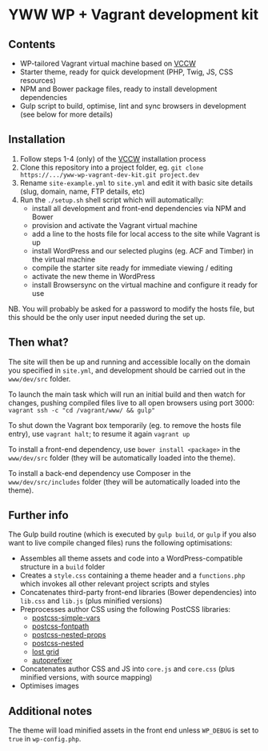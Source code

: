 # YWW WP + Vagrant development kit #

## Contents ##

* WP-tailored Vagrant virtual machine based on [VCCW](http://vccw.cc/)
* Starter theme, ready for quick development (PHP, Twig, JS, CSS resources)
* NPM and Bower package files, ready to install development dependencies
* Gulp script to build, optimise, lint and sync browsers in development (see below for more details)

## Installation ##

1. Follow steps 1-4 (only) of the [VCCW](http://vccw.cc/) installation process
2. Clone this repository into a project folder, eg. `git clone https://.../yww-wp-vagrant-dev-kit.git project.dev`
3. Rename `site-example.yml` to `site.yml` and edit it with basic site details (slug, domain, name, FTP details, etc)
4. Run the `./setup.sh` shell script which will automatically:
	* install all development and front-end dependencies via NPM and Bower
    * provision and activate the Vagrant virtual machine
    * add a line to the hosts file for local access to the site while Vagrant is up
    * install WordPress and our selected plugins (eg. ACF and Timber) in the virtual machine
    * compile the starter site ready for immediate viewing / editing
    * activate the new theme in WordPress
    * install Browsersync on the virtual machine and configure it ready for use

NB. You will probably be asked for a password to modify the hosts file, but this should be the only user input needed during the set up.

## Then what? ##

The site will then be up and running and accessible locally on the domain you specified in `site.yml`, and development should be carried out in the `www/dev/src` folder.

To launch the main task which will run an initial build and then watch for changes, pushing compiled files live to all open browsers using port 3000:
`vagrant ssh -c "cd /vagrant/www/ && gulp"`

To shut down the Vagrant box temporarily (eg. to remove the hosts file entry), use `vagrant halt`; to resume it again `vagrant up`

To install a front-end dependency, use `bower install <package>` in the `www/dev/src` folder  (they will be automatically loaded into the theme).

To install a back-end dependency use Composer in the `www/dev/src/includes` folder (they will be automatically loaded into the theme).

## Further info ##

The Gulp build routine (which is executed by `gulp build`, or `gulp` if you also want to live compile changed files) runs the following optimisations:

* Assembles all theme assets and code into a WordPress-compatible structure in a `build` folder
* Creates a `style.css` containing a theme header and a `functions.php` which invokes all other relevant project scripts and styles
* Concatenates third-party front-end libraries (Bower dependencies) into `lib.css` and `lib.js` (plus minified versions)
* Preprocesses author CSS using the following PostCSS libraries:
    * [postcss-simple-vars](https://github.com/postcss/postcss-simple-vars)
    * [postcss-fontpath](https://github.com/seaneking/postcss-fontpath)
    * [postcss-nested-props](https://github.com/jedmao/postcss-nested-props)
    * [postcss-nested](https://github.com/postcss/postcss-nested)
    * [lost grid](https://github.com/corysimmons/lost)
    * [autoprefixer](https://github.com/postcss/autoprefixer)
* Concatenates author CSS and JS into `core.js` and `core.css` (plus minified versions, with source mapping)
* Optimises images

## Additional notes ##

The theme will load minified assets in the front end unless `WP_DEBUG` is set to `true` in `wp-config.php`.